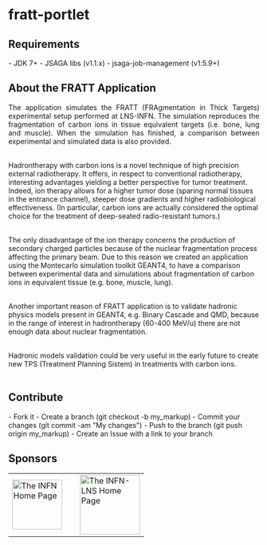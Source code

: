 # fratt-portlet

<h2>Requirements</h2>
- JDK 7+
- JSAGA libs (v1.1.x)
- jsaga-job-management (v1.5.9+)
 
<h2>About the FRATT Application</h2>
<p align="justify">
The application simulates the FRATT (FRAgmentation in Thick Targets) experimental setup performed at LNS-INFN. The simulation reproduces the fragmentation of carbon ions in tissue equivalent targets (i.e. bone, lung and muscle). When the simulation has finished, a comparison between experimental and simulated data is also provided.</br></br>
 
Hadrontherapy with carbon ions is a novel technique of high precision external radiotherapy. It offers, in respect to conventional radiotherapy, interesting advantages yielding a better perspective for tumor treatment. Indeed, ion therapy allows for a higher tumor dose (sparing normal tissues in the entrance channel), steeper dose gradients and higher radiobiological effectiveness. (In particular, carbon ions are actually considered the optimal choice for the treatment of deep-seated radio-resistant tumors.)</br></br>
 
The only disadvantage of the ion therapy concerns the production of secondary charged particles because of the nuclear fragmentation process affecting the primary beam. Due to this reason we created an application using the Montecarlo simulation toolkit GEANT4, to have a comparison between experimental data and simulations about fragmentation of carbon ions in equivalent tissue (e.g. bone, muscle, lung).</br></br>
 
Another important reason of FRATT application is to validate hadronic physics models present in GEANT4, e.g. Binary Cascade and QMD, because in the range of interest in hadrontherapy (60-400 MeV/u) there are not enough data about nuclear fragmentation.</br></br>
 
Hadronic models validation could be very useful in the early future to create new TPS (Treatment Planning Sistem) in treatments with carbon ions.</br></br>
</p>

<h2>Contribute</h2>
- Fork it
- Create a branch (git checkout -b my_markup)
- Commit your changes (git commit -am "My changes")
- Push to the branch (git push origin my_markup)
- Create an Issue with a link to your branch
 
<h2>Sponsors</h2>
<p align="justify">
<table border=0>
<tr>
<td><a href="http://www.infn.it/"><img width="100" src="http://www.infn.it/logo/weblogo1b.gif" border="0" title="The INFN Home Page"></a></td>
<td>&nbsp;</td>
<td><a href="http://www.lns.infn.it/"><img width="120" src="http://www.lns.infn.it/excyt/INFN-logo.gif" border="0" title="The INFN-LNS Home Page"></a></td>
</tr>
</table>
</p>

